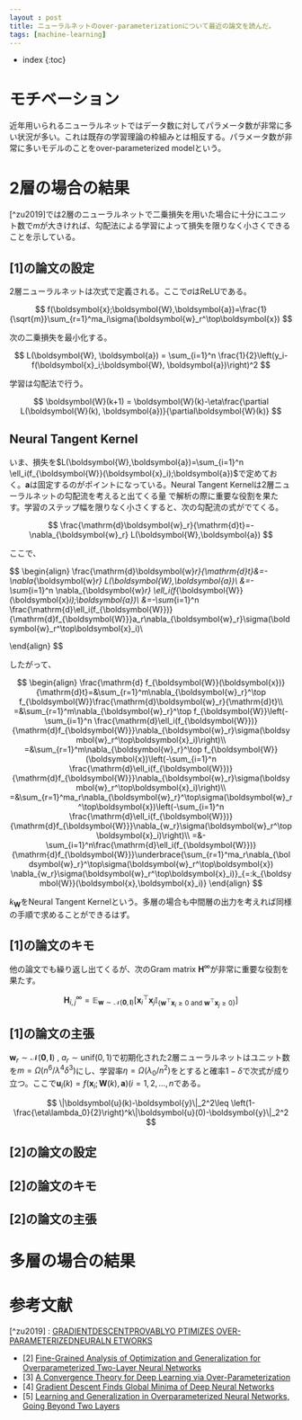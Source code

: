 ```yaml
---
layout : post
title: ニューラルネットのover-parameterizationについて最近の論文を読んだ。
tags: [machine-learning]
---
```


* index
{:toc}

# モチベーション

近年用いられるニューラルネットではデータ数に対してパラメータ数が非常に多い状況が多い。これは既存の学習理論の枠組みとは相反する。パラメータ数が非常に多いモデルのことをover-parameterized modelという。

# 2層の場合の結果

[^zu2019]では2層のニューラルネットで二乗損失を用いた場合に十分にユニット数で$m$が大きければ、勾配法による学習によって損失を限りなく小さくできることを示している。

## [1]の論文の設定

2層ニューラルネットは次式で定義される。ここで$\sigma$はReLUである。

$$
f(\boldsymbol{x};\boldsymbol{W},\boldsymbol{a})=\frac{1}{\sqrt{m}}\sum_{r=1}^ma_i\sigma(\boldsymbol{w}_r^\top\boldsymbol{x})
$$

次の二乗損失を最小化する。

$$
    L(\boldsymbol{W}, \boldsymbol{a}) = \sum_{i=1}^n \frac{1}{2}\left(y_i-f(\boldsymbol{x}_i;\boldsymbol{W}, \boldsymbol{a})\right)^2
$$

学習は勾配法で行う。

$$
\boldsymbol{W}(k+1) = \boldsymbol{W}(k)-\eta\frac{\partial L(\boldsymbol{W}(k), \boldsymbol{a})}{\partial\boldsymbol{W}(k)}
$$

## Neural Tangent Kernel

いま、損失を$L(\boldsymbol{W},\boldsymbol{a})=\sum_{i=1}^n \ell_i(f_{\boldsymbol{W}}(\boldsymbol{x}_i);\boldsymbol{a})$で定めておく。$\boldsymbol{a}$は固定するのがポイントになっている。Neural Tangent Kernelは2層ニューラルネットの勾配流を考えると出てくる量
で解析の際に重要な役割を果たす。学習のステップ幅を限りなく小さくすると、次の勾配流の式がでてくる。

$$
\frac{\mathrm{d}\boldsymbol{w}_r}{\mathrm{d}t}=-\nabla_{\boldsymbol{w}_r} L(\boldsymbol{W},\boldsymbol{a})
$$

ここで、

$$
\begin{align}
\frac{\mathrm{d}\boldsymbol{w}_r}{\mathrm{d}t}&=-\nabla_{\boldsymbol{w}_r} L(\boldsymbol{W},\boldsymbol{a})\\
&=-\sum_{i=1}^n \nabla_{\boldsymbol{w}_r} \ell_i(f_{\boldsymbol{W}}(\boldsymbol{x}_i);\boldsymbol{a})\\
&=-\sum_{i=1}^n \frac{\mathrm{d}\ell_i(f_{\boldsymbol{W}})}{\mathrm{d}f_{\boldsymbol{W}}}a_r\nabla_{\boldsymbol{w}_r}\sigma(\boldsymbol{w}_r^\top\boldsymbol{x}_i)\\

\end{align}
$$

したがって、

$$
\begin{align}
\frac{\mathrm{d} f_{\boldsymbol{W}}(\boldsymbol{x})}{\mathrm{d}t}=&\sum_{r=1}^m\nabla_{\boldsymbol{w}_r}^\top f_{\boldsymbol{W}}\frac{\mathrm{d}\boldsymbol{w}_r}{\mathrm{d}t}\\
=&\sum_{r=1}^m\nabla_{\boldsymbol{w}_r}^\top f_{\boldsymbol{W}}\left(-\sum_{i=1}^n \frac{\mathrm{d}\ell_i(f_{\boldsymbol{W}})}{\mathrm{d}f_{\boldsymbol{W}}}\nabla_{\boldsymbol{w}_r}\sigma(\boldsymbol{w}_r^\top\boldsymbol{x}_i)\right)\\
=&\sum_{r=1}^m\nabla_{\boldsymbol{w}_r}^\top f_{\boldsymbol{W}}(\boldsymbol{x})\left(-\sum_{i=1}^n \frac{\mathrm{d}\ell_i(f_{\boldsymbol{W}})}{\mathrm{d}f_{\boldsymbol{W}}}\nabla_{\boldsymbol{w}_r}\sigma(\boldsymbol{w}_r^\top\boldsymbol{x}_i)\right)\\
=&\sum_{r=1}^ma_r\nabla_{\boldsymbol{w}_r}^\top\sigma(\boldsymbol{w}_r^\top\boldsymbol{x})\left(-\sum_{i=1}^n \frac{\mathrm{d}\ell_i(f_{\boldsymbol{W}})}{\mathrm{d}f_{\boldsymbol{W}}}\nabla_{w_r}\sigma(\boldsymbol{w}_r^\top\boldsymbol{x}_i)\right)\\
=&-\sum_{i=1}^n\frac{\mathrm{d}\ell_i(f_{\boldsymbol{W}})}{\mathrm{d}f_{\boldsymbol{W}}}\underbrace{\sum_{r=1}^ma_r\nabla_{\boldsymbol{w}_r}^\top\sigma(\boldsymbol{w}_r^\top\boldsymbol{x}) \nabla_{w_r}\sigma(\boldsymbol{w}_r^\top\boldsymbol{x}_i)}_{=:k_{\boldsymbol{W}}(\boldsymbol{x},\boldsymbol{x}_i)}
\end{align}
$$

$k_{\boldsymbol{W}}$をNeural Tangent Kernelという。多層の場合も中間層の出力を考えれば同様の手順で求めることができるはず。

## [1]の論文のキモ

他の論文でも繰り返し出てくるが、次のGram matrix $\boldsymbol{H}^\infty$が非常に重要な役割を果たす。

$$
\boldsymbol{H}^\infty_{i,j} = \mathbb{E}_{\boldsymbol{w}\sim\mathcal{N}(\boldsymbol{0},\boldsymbol{I})}\left[\boldsymbol{x}_i^\top\boldsymbol{x}_j\mathbb{I}_{\left\{\boldsymbol{w}^\top\boldsymbol{x}_i\geq 0\text{ and } \boldsymbol{w}^\top\boldsymbol{x}_j\geq 0\right\}}\right]
$$

## [1]の論文の主張

<div class='box'>

$\boldsymbol{w}_r\sim\mathcal{N}(\boldsymbol{0},\boldsymbol{I})$
, $a_r\sim\mathrm{unif}(0,1)$で初期化された2層ニューラルネットはユニット数を$m=\Omega\left(n^6/\lambda^4\delta^3\right)$にし、学習率$\eta=\Omega(\lambda_0/n^2)$をとすると確率$1-\delta$で次式が成り立つ。ここで$\boldsymbol{u}_i(k)=f(\boldsymbol{x}_i;\boldsymbol{W}(k),\boldsymbol{a})(i=1,2,\dots,n$である。

$$
\|\boldsymbol{u}(k)-\boldsymbol{y}\|_2^2\leq \left(1-\frac{\eta\lambda_0}{2}\right)^k\|\boldsymbol{u}(0)-\boldsymbol{y}\|_2^2
$$

</div>

## [2]の論文の設定

## [2]の論文のキモ

## [2]の論文の主張

# 多層の場合の結果





# 参考文献

[^zu2019] : [GRADIENTDESCENTPROVABLYO PTIMIZES OVER-PARAMETERIZEDNEURALN ETWORKS](https://arxiv.org/abs/1810.02054)

- [2] [Fine-Grained Analysis of Optimization and Generalization for Overparameterized Two-Layer Neural Networks](https://arxiv.org/abs/1901.08584)
- [3] [A Convergence Theory for Deep Learning via Over-Parameterization](http://arxiv.org/abs/1811.03962)
- [4] [Gradient Descent Finds Global Minima of Deep Neural Networks](http://arxiv.org/abs/1811.03804)
- [5] [Learning and Generalization in Overparameterized Neural Networks, Going Beyond Two Layers](https://arxiv.org/abs/1811.04918.)
